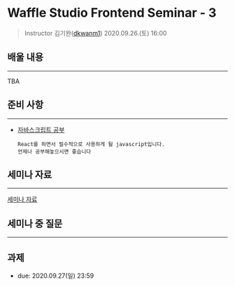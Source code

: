 Waffle Studio Frontend Seminar - 3
================================

> Instructor 김기완([dkwanm1](https://github.com/dkwanm1))
> 2020.09.26.(토) 16:00

## 배울 내용
------------------
TBA

## 준비 사항
------------------
- [자바스크립트 공부](https://learnjs.vlpt.us/)
  ```
  React를 하면서 필수적으로 사용하게 될 javascript입니다.
  언제나 공부해놓으시면 좋습니다
  ```
  

    

## 세미나 자료
------------------

[세미나 자료](https://github.com/wafflestudio/rookies/blob/master/frontend/seminar-3/Waffle%20Studio%20Frontend%20Seminar%20-%203.pdf)


## 세미나 중 질문
------------------

## 과제

- due: 2020.09.27(일) 23:59

